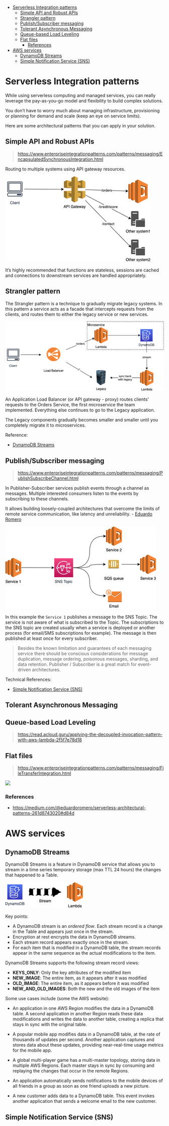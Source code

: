 - [Serverless Integration patterns](#serverless-integration-patterns)
	- [Simple API and Robust APIs](#simple-api-and-robust-apis)
	- [Strangler pattern](#strangler-pattern)
	- [Publish/Subscriber messaging](#publishsubscriber-messaging)
	- [Tolerant Asynchronous Messaging](#tolerant-asynchronous-messaging)
	- [Queue-based Load Leveling](#queue-based-load-leveling)
	- [Flat files](#flat-files)
		- [References](#references)
- [AWS services](#aws-services)
	- [DynamoDB Streams](#dynamodb-streams)
	- [Simple Notification Service (SNS)](#simple-notification-service-sns)

# Serverless Integration patterns

While using serverless computing and managed services, you can really leverage the pay-as-you-go model and flexibility to build complex solutions.

You don’t have to worry much about managing infrastructure, provisioning or planning for demand and scale (keep an eye on service limits).

Here are some architectural patterns that you can apply in your solution.

## Simple API and Robust APIs 

> https://www.enterpriseintegrationpatterns.com/patterns/messaging/EncapsulatedSynchronousIntegration.html

Routing to multiple systems using API gateway resources. 

![](assets/api_gw.png)

It’s highly recommended that functions are stateless, sessions are cached and connections to downstream services are handled appropriately.

## Strangler pattern

The Strangler pattern is a technique to gradually migrate legacy systems. In this pattern a service acts as a facade that intercepts requests from the clients, and routes them to either the legacy service or new services.

![](assets/strangler.png)

An Application Load Balancer (or API gateway - proxy) routes clients’ requests to the Orders Service, the first microservice the team implemented. Everything else continues to go to the Legacy application.

The Legacy components gradually becomes smaller and smaller until you completely migrate it to microservices.

Reference:
- [DynamoDB Streams](#dynamodb-streams)


## Publish/Subscriber messaging

> https://www.enterpriseintegrationpatterns.com/patterns/messaging/PublishSubscribeChannel.html

In Publisher-Subscriber services publish events through a channel as messages. Multiple interested consumers listen to the events by subscribing to these channels.

It allows building loosely-coupled architectures that overcome the limits of remote service communication, like latency and unreliability. - [Eduardo Romero](https://medium.com/@eduardoromero/serverless-architectural-patterns-261d8743020#ba1c)

![](assets/sns.png)

In this example the `Service 1` publishes a message to the SNS Topic. The service is not aware of what is subscribed to the Topic. The subscriptions to the SNS topic are created usually when a service is deployed or another process (for email/SMS subscriptions for example). The message is then published at least once for every subscriber.

> Besides the known limitation and guarantees of each messaging service there should be conscious considerations for message duplication, message ordering, poisonous messages, sharding, and data retention.
> Publisher / Subscriber is a great match for event-driven architectures.

Technical References:
- [Simple Notification Service (SNS)](#simple-notification-service-sns)

## Tolerant Asynchronous Messaging



## Queue-based Load Leveling

> https://read.acloud.guru/applying-the-decoupled-invocation-pattern-with-aws-lambda-2f5f7e78d18


## Flat files
> https://www.enterpriseintegrationpatterns.com/patterns/messaging/FileTransferIntegration.html

![](https://www.enterpriseintegrationpatterns.com/img/FileTransferIntegration.gif)

### References

- https://medium.com/@eduardoromero/serverless-architectural-patterns-261d8743020#d84d

# AWS services

## DynamoDB Streams

DynamoDB Streams is a feature in DynamoDB service that allows you to stream in a time series temporary storage (max TTL 24 hours) the changes that happened to a Table.

![](assets/ddb_stream.png)

Key points:
- A DynamoDB stream is an *ordered flow*. Each stream record is a change in the Table and appears just once in the stream.
- Encryption at rest encrypts the data in DynamoDB streams. 
- Each stream record appears exactly once in the stream.
- For each item that is modified in a DynamoDB table, the stream records appear in the same sequence as the actual modifications to the item.

DynamoDB Streams supports the following stream record views:

- **KEYS_ONLY**: Only the key attributes of the modified item
- **NEW_IMAGE**: The entire item, as it appears after it was modified
- **OLD_IMAGE**: The entire item, as it appears before it was modified
- **NEW_AND_OLD_IMAGES**: Both the new and the old images of the item

Some use cases include (some the AWS website):
- An application in one AWS Region modifies the data in a DynamoDB table. A second application in another Region reads these data modifications and writes the data to another table, creating a replica that stays in sync with the original table.

- A popular mobile app modifies data in a DynamoDB table, at the rate of thousands of updates per second. Another application captures and stores data about these updates, providing near-real-time usage metrics for the mobile app.

- A global multi-player game has a multi-master topology, storing data in multiple AWS Regions. Each master stays in sync by consuming and replaying the changes that occur in the remote Regions.

- An application automatically sends notifications to the mobile devices of all friends in a group as soon as one friend uploads a new picture.

- A new customer adds data to a DynamoDB table. This event invokes another application that sends a welcome email to the new customer.

## Simple Notification Service (SNS)

